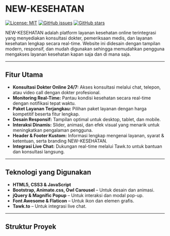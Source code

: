 # NEW-KESEHATAN

[![License: MIT](https://img.shields.io/badge/License-MIT-yellow.svg)](LICENSE)
[![GitHub issues](https://img.shields.io/github/issues/matricaira/NEW-KESEHATAN)](https://github.com/matricaira/NEW-KESEHATAN/issues)
[![GitHub stars](https://img.shields.io/github/stars/matricaira/NEW-KESEHATAN)](https://github.com/matricaira/NEW-KESEHATAN/stargazers)

NEW-KESEHATAN adalah platform layanan kesehatan online terintegrasi yang menyediakan konsultasi dokter, pemeriksaan medis, dan layanan kesehatan lengkap secara real-time. Website ini didesain dengan tampilan modern, responsif, dan mudah digunakan sehingga memudahkan pengguna mengakses layanan kesehatan kapan saja dan di mana saja.

---

## Fitur Utama

- **Konsultasi Dokter Online 24/7:** Akses konsultasi melalui chat, telepon, atau video call dengan dokter profesional.
- **Monitoring Real-Time:** Pantau kondisi kesehatan secara real-time dengan notifikasi tepat waktu.
- **Paket Layanan Terjangkau:** Pilihan paket layanan dengan harga kompetitif beserta fitur lengkap.
- **Desain Responsif:** Tampilan optimal untuk desktop, tablet, dan mobile.
- **Interaksi Dinamis:** Slider, animasi, dan efek visual yang menarik untuk meningkatkan pengalaman pengguna.
- **Header & Footer Kustom:** Informasi lengkap mengenai layanan, syarat & ketentuan, serta branding NEW-KESEHATAN.
- **Integrasi Live Chat:** Dukungan real-time melalui Tawk.to untuk bantuan dan konsultasi langsung.

---

## Teknologi yang Digunakan

- **HTML5, CSS3 & JavaScript**
- **Bootstrap, Animate.css, Owl Carousel** – Untuk desain dan animasi.
- **jQuery & Magnific Popup** – Untuk interaksi dan modal pop-up.
- **Font Awesome & Flaticon** – Untuk ikon dan elemen grafis.
- **Tawk.to** – Untuk integrasi live chat.

---

## Struktur Proyek

